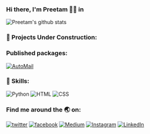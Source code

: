### Hi there, I'm Preetam 👨‍💻 in 

![Preetam's github stats](https://github-readme-stats.vercel.app/api?username=Preetam2114&show_icons=true&title_color=fff&icon_color=79ff97&text_color=9f9f9f&bg_color=151515)

###  🚧 Projects Under Construction:

### Published packages:
[![AutoMail](https://github-readme-stats.vercel.app/api/pin/?username=Preetam2114&repo=Automail)](https://github.com/Preetam2114/Automail)

### 🚀 Skills:
![Python](https://img.shields.io/badge/python-%233776AB.svg?&style=flat-square&logo=python&logoColor=white)
![HTML](https://img.shields.io/badge/html-%23239120.svg?&style=flat-square&logo=html5&logoColor=white)
![CSS](https://img.shields.io/badge/css-%23239120.svg?&style=flat-square&logo=css3&logoColor=white)

### Find me around the 🌏 on:
<!-- social media buttons -->

[![twitter][1.2]][1]
[![facebook][2.2]][2]
[![Medium][3.2]][3]
[![Instagram][4.2]][4]
[![LinkedIn][5.2]][5]

<!-- icons with padding -->

[1.2]: https://img.shields.io/badge/twitter-%231DA1F2.svg?&style=for-the-badge&logo=twitter&logoColor=white 
[2.2]: https://img.shields.io/badge/facebook-%231877F2.svg?&style=for-the-badge&logo=facebook&logoColor=white 
[3.2]: https://img.shields.io/badge/medium-%2312100E.svg?&style=for-the-badge&logo=medium&logoColor=white 
[4.2]: https://img.shields.io/badge/instagram-%23E4405F.svg?&style=for-the-badge&logo=instagram&logoColor=white 
[5.2]: https://img.shields.io/badge/linkedin-%230077B5.svg?&style=for-the-badge&logo=linkedin&logoColor=white 

<!-- social media links -->
[1]: https://twitter.com/pvr_rane
[2]: https://www.facebook.com/preetam.rane.39
[3]: https://medium.com/@preetamrane
[4]: https://www.instagram.com/mr_codeaholic/
[5]: https://www.linkedin.com/in/preetam-rane-4b0524165/
